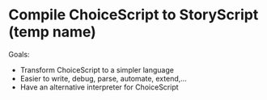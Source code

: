 Compile ChoiceScript to StoryScript (temp name)
============================

Goals:

* Transform ChoiceScript to a simpler language
* Easier to write, debug, parse, automate, extend,...
* Have an alternative interpreter for ChoiceScript
